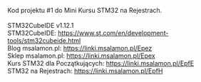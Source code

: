 Kod projektu #1 do Mini Kursu STM32 na Rejestrach.<br>
<br>
STM32CubeIDE v1.12.1<br>
STM32CubeIDE: https://www.st.com/en/development-tools/stm32cubeide.html <br>
Blog msalamon.pl: https://linki.msalamon.pl/Epez <br>
Sklep msalamon.pl: https://linki.msalamon.pl/Epex <br>
Kurs STM32 dla Początkujących: https://linki.msalamon.pl/EpfE <br>
STM32 na Rejestrach: https://linki.msalamon.pl/EpfH <br>